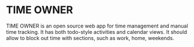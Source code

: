 # TIME OWNER

TIME OWNER is an open source web app for time management and manual time tracking.
It has both todo-style activities and calendar views.
It should allow to block out time with sections, such as work, home, weekends.


